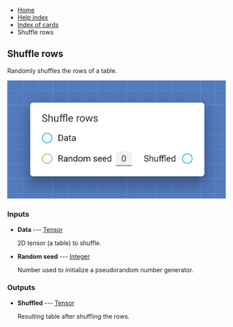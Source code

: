 <ul class="breadcrumb">
    <li><a href="">Home</a></li>
    <li><a href="help.html">Help index</a></li>
    <li><a href="cards/">Index of cards</a></li>
    <li>Shuffle rows</li>
</ul>

## Shuffle rows

Randomly shuffles the rows of a table.

!["Shuffle rows" card](assets/img/cards/shuffleRows.png)


### Inputs


* **Data** --- [Tensor](types/Tensor.html)

  2D tensor (a table) to shuffle.

* **Random seed** --- [Integer](types/Integer.html)

  Number used to initialize a pseudorandom number generator.





### Outputs


* **Shuffled** --- [Tensor](types/Tensor.html)

  Resulting table after shuffling the rows.




